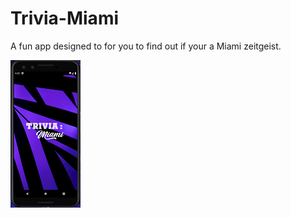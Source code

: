 # Trivia-Miami
A fun app designed to for you to find out if your a Miami zeitgeist.

![Opening Screen](/images/app_v2.png)
